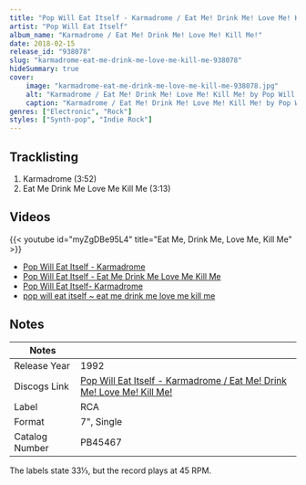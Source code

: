 ```yaml
---
title: "Pop Will Eat Itself - Karmadrome / Eat Me! Drink Me! Love Me! Kill Me!"
artist: "Pop Will Eat Itself"
album_name: "Karmadrome / Eat Me! Drink Me! Love Me! Kill Me!"
date: 2018-02-15
release_id: "938078"
slug: "karmadrome-eat-me-drink-me-love-me-kill-me-938078"
hideSummary: true
cover:
    image: "karmadrome-eat-me-drink-me-love-me-kill-me-938078.jpg"
    alt: "Karmadrome / Eat Me! Drink Me! Love Me! Kill Me! by Pop Will Eat Itself"
    caption: "Karmadrome / Eat Me! Drink Me! Love Me! Kill Me! by Pop Will Eat Itself"
genres: ["Electronic", "Rock"]
styles: ["Synth-pop", "Indie Rock"]
---
```

## Tracklisting
1. Karmadrome (3:52)
2. Eat Me Drink Me Love Me Kill Me (3:13)

## Videos
{{< youtube id="myZgDBe95L4" title="Eat Me, Drink Me, Love Me, Kill Me" >}}
- [Pop Will Eat Itself - Karmadrome](https://www.youtube.com/watch?v=2YwfFFcNC9o)
- [Pop Will Eat Itself - Eat Me Drink Me Love Me Kill Me](https://www.youtube.com/watch?v=ZhWznez7aGY)
- [Pop Will Eat Itself- Karmadrome](https://www.youtube.com/watch?v=8t2Qf8ZAG2M)
- [pop will eat itself ~ eat me drink me love me kill me](https://www.youtube.com/watch?v=QVhbm6RPcLM)

## Notes
| Notes          |             |
| ---------------| ----------- |
| Release Year   | 1992 |
| Discogs Link   | [Pop Will Eat Itself - Karmadrome / Eat Me! Drink Me! Love Me! Kill Me!](https://www.discogs.com/release/938078-Pop-Will-Eat-Itself-Karmadrome-Eat-Me-Drink-Me-Love-Me-Kill-Me) |
| Label          | RCA |
| Format         | 7\", Single |
| Catalog Number | PB45467 |

The labels state 33⅓, but the record plays at 45 RPM.

